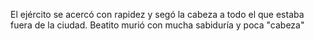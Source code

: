 El ejército se acercó con rapidez y segó la cabeza a todo el que estaba fuera de la ciudad.
Beatito murió con mucha sabiduría y poca "cabeza"